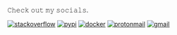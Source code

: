 𝙲𝚑𝚎𝚌𝚔 𝚘𝚞𝚝 𝚖𝚢 𝚜𝚘𝚌𝚒𝚊𝚕𝚜.

[![stackoverflow](https://img.shields.io/badge/Stack_Overflow-FE7A16?style=for-the-badge&logo=stack-overflow&logoColor=white)](https://stackoverflow.com/users/11669428/arthurhd)
[![pypi](https://img.shields.io/badge/pypi-3775A9?style=for-the-badge&logo=pypi&logoColor=white)](https://pypi.org/user/arthuRHD/)
[![docker](https://img.shields.io/badge/Docker-2CA5E0?style=for-the-badge&logo=docker&logoColor=white)](https://hub.docker.com/u/arichard76)
[![protonmail](https://img.shields.io/badge/ProtonMail-8B89CC?style=for-the-badge&logo=protonmail&logoColor=white)](mailto:arthur.richard@protonmail.com)
[![gmail](https://img.shields.io/badge/Gmail-D14836?style=for-the-badge&logo=gmail&logoColor=white)](mailto:arthur.richard2299@gmail.com)
